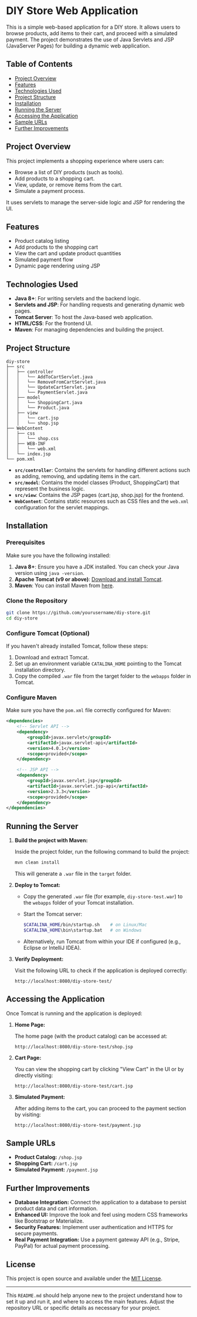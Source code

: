 # DIY Store Web Application

This is a simple web-based application for a DIY store. It allows users to browse products, add items to their cart, and proceed with a simulated payment. The project demonstrates the use of Java Servlets and JSP (JavaServer Pages) for building a dynamic web application.

## Table of Contents

- [Project Overview](#project-overview)
- [Features](#features)
- [Technologies Used](#technologies-used)
- [Project Structure](#project-structure)
- [Installation](#installation)
- [Running the Server](#running-the-server)
- [Accessing the Application](#accessing-the-application)
- [Sample URLs](#sample-urls)
- [Further Improvements](#further-improvements)

## Project Overview

This project implements a shopping experience where users can:
- Browse a list of DIY products (such as tools).
- Add products to a shopping cart.
- View, update, or remove items from the cart.
- Simulate a payment process.

It uses servlets to manage the server-side logic and JSP for rendering the UI.

## Features

- Product catalog listing
- Add products to the shopping cart
- View the cart and update product quantities
- Simulated payment flow
- Dynamic page rendering using JSP

## Technologies Used

- **Java 8+**: For writing servlets and the backend logic.
- **Servlets and JSP**: For handling requests and generating dynamic web pages.
- **Tomcat Server**: To host the Java-based web application.
- **HTML/CSS**: For the frontend UI.
- **Maven**: For managing dependencies and building the project.

## Project Structure

```
diy-store
├── src
│   ├── controller
│   │   └── AddToCartServlet.java
│   │   └── RemoveFromCartServlet.java
│   │   └── UpdateCartServlet.java
│   │   └── PaymentServlet.java
│   ├── model
│   │   └── ShoppingCart.java
│   │   └── Product.java
│   ├── view
│   │   └── cart.jsp
│   │   └── shop.jsp
├── WebContent
│   ├── css
│   │   └── shop.css
│   ├── WEB-INF
│   │   └── web.xml
│   └── index.jsp
└── pom.xml
```

- **`src/controller`**: Contains the servlets for handling different actions such as adding, removing, and updating items in the cart.
- **`src/model`**: Contains the model classes (Product, ShoppingCart) that represent the business logic.
- **`src/view`**: Contains the JSP pages (cart.jsp, shop.jsp) for the frontend.
- **`WebContent`**: Contains static resources such as CSS files and the `web.xml` configuration for the servlet mappings.

## Installation

### Prerequisites

Make sure you have the following installed:

1. **Java 8+**: Ensure you have a JDK installed. You can check your Java version using `java -version`.
2. **Apache Tomcat (v9 or above)**: [Download and install Tomcat](https://tomcat.apache.org/download-90.cgi).
3. **Maven**: You can install Maven from [here](https://maven.apache.org/install.html).

### Clone the Repository

```bash
git clone https://github.com/yourusername/diy-store.git
cd diy-store
```

### Configure Tomcat (Optional)

If you haven't already installed Tomcat, follow these steps:

1. Download and extract Tomcat.
2. Set up an environment variable `CATALINA_HOME` pointing to the Tomcat installation directory.
3. Copy the compiled `.war` file from the target folder to the `webapps` folder in Tomcat.

### Configure Maven

Make sure you have the `pom.xml` file correctly configured for Maven:

```xml
<dependencies>
    <!-- Servlet API -->
    <dependency>
        <groupId>javax.servlet</groupId>
        <artifactId>javax.servlet-api</artifactId>
        <version>4.0.1</version>
        <scope>provided</scope>
    </dependency>

    <!-- JSP API -->
    <dependency>
        <groupId>javax.servlet.jsp</groupId>
        <artifactId>javax.servlet.jsp-api</artifactId>
        <version>2.3.3</version>
        <scope>provided</scope>
    </dependency>
</dependencies>
```

## Running the Server

1. **Build the project with Maven:**

   Inside the project folder, run the following command to build the project:

   ```bash
   mvn clean install
   ```

   This will generate a `.war` file in the `target` folder.

2. **Deploy to Tomcat:**

   - Copy the generated `.war` file (for example, `diy-store-test.war`) to the `webapps` folder of your Tomcat installation.
   - Start the Tomcat server:

     ```bash
     $CATALINA_HOME/bin/startup.sh    # on Linux/Mac
     $CATALINA_HOME\bin\startup.bat   # on Windows
     ```

   - Alternatively, run Tomcat from within your IDE if configured (e.g., Eclipse or IntelliJ IDEA).

3. **Verify Deployment:**

   Visit the following URL to check if the application is deployed correctly:

   ```
   http://localhost:8080/diy-store-test/
   ```

## Accessing the Application

Once Tomcat is running and the application is deployed:

1. **Home Page:**

   The home page (with the product catalog) can be accessed at:

   ```
   http://localhost:8080/diy-store-test/shop.jsp
   ```

2. **Cart Page:**

   You can view the shopping cart by clicking "View Cart" in the UI or by directly visiting:

   ```
   http://localhost:8080/diy-store-test/cart.jsp
   ```

3. **Simulated Payment:**

   After adding items to the cart, you can proceed to the payment section by visiting:

   ```
   http://localhost:8080/diy-store-test/payment.jsp
   ```

## Sample URLs

- **Product Catalog:** `/shop.jsp`
- **Shopping Cart:** `/cart.jsp`
- **Simulated Payment:** `/payment.jsp`

## Further Improvements

- **Database Integration:** Connect the application to a database to persist product data and cart information.
- **Enhanced UI:** Improve the look and feel using modern CSS frameworks like Bootstrap or Materialize.
- **Security Features:** Implement user authentication and HTTPS for secure payments.
- **Real Payment Integration:** Use a payment gateway API (e.g., Stripe, PayPal) for actual payment processing.

## License

This project is open source and available under the [MIT License](LICENSE).

---

This `README.md` should help anyone new to the project understand how to set it up and run it, and where to access the main features. Adjust the repository URL or specific details as necessary for your project.